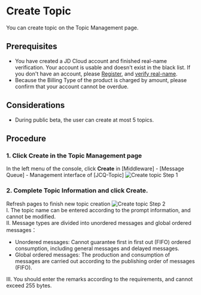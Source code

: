 # Create Topic
  You can create topic on the Topic Management page.

 ## Prerequisites
 
- You have created a JD Cloud account and finished real-name verification. Your account is usable and doesn't exist in the black list. If you don't have an account, please [Register](https://accounts.jdcloud.com/p/regPage?source=jdcloud%26ReturnUrl=%2f%2fuc.jdcloud.com%2fpassport%2fcomplete%3freturnUrl%3dhttp%3A%2F%2Fuc.jdcloud.com%2Fredirect%2FloginRouter%3FreturnUrl%3Dhttps%253A%252F%252Fwww.jdcloud.com%252Fhelp%252Fdetail%252F734%252FisCatalog%252F1), and [verify real-name](https://uc.jdcloud.com/account/certify).
- Because the Billing Type of the product is charged by amount, please confirm that your account cannot be overdue.

## Considerations
- During public beta, the user can create at most 5 topics.


## Procedure
### 1. Click **Create** in the Topic Management page

In the left menu of the console, click **Create** in [Middleware] - [Message Queue] - Management interface of [JCQ-Topic]
 ![Create topic Step 1](https://github.com/jdcloudcom/cn/blob/messagequeue/image/Internet-Middleware/Message-Queue/创建topic-01.PNG)

### 2. Complete Topic Information and click **Create**.

Refresh pages to finish new topic creation
 ![Create topic Step 2](https://github.com/jdcloudcom/cn/blob/messagequeue/image/Internet-Middleware/Message-Queue/创建topic-02.png)  
I. The topic name can be entered according to the prompt information, and cannot be modified.  
II. Message types are divided into unordered messages and global ordered messages：  

- Unordered messages: Cannot guarantee first in first out (FIFO) ordered consumption, including general messages and delayed messages.
- Global ordered messages: The production and consumption of messages are carried out according to the publishing order of messages (FIFO).  

III. You should enter the remarks according to the requirements, and cannot exceed 255 bytes.

